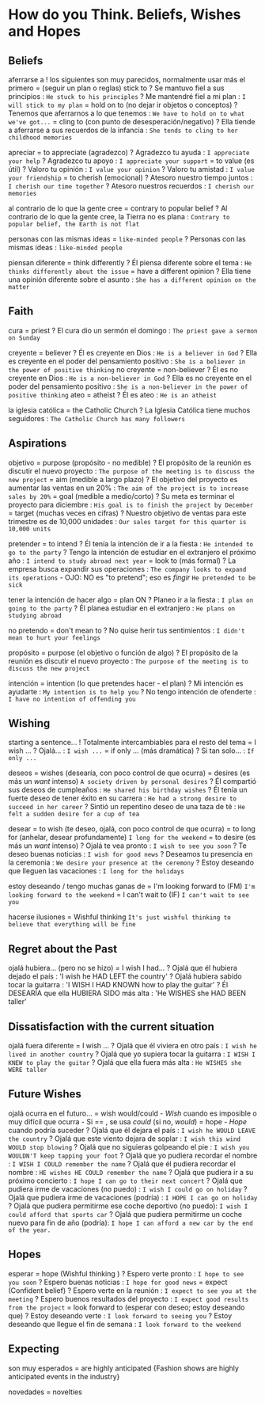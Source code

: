 # How do you Think. Beliefs, Wishes and Hopes

## Beliefs

aferrarse a
    ! los siguientes son muy parecidos, normalmente usar más el primero
    = (seguir un plan o reglas) stick to
    ? Se mantuvo fiel a sus principios : `He stuck to his principles`
    ? Me mantendré fiel a mi plan : `I will stick to my plan`
    = hold on to (no dejar ir objetos o conceptos)
    ? Tenemos que aferrarnos a lo que tenemos : `We have to hold on to what we've got...`
    = cling to (con punto de desesperación/negativo)
    ? Ella tiende a aferrarse a sus recuerdos de la infancia : `She tends to cling to her childhood memories`

apreciar
    = to appreciate (agradezco)
    ? Agradezco tu ayuda : `I appreciate your help`
    ? Agradezco tu apoyo : `I appreciate your support`
    = to value (es útil)
    ? Valoro tu opinión : `I value your opinion`
    ? Valoro tu amistad : `I value your friendship`
    = to cherish (emocional)
    ? Atesoro nuestro tiempo juntos : `I cherish our time together`
    ? Atesoro nuestros recuerdos : `I cherish our memories`

al contrario de lo que la gente cree
    = contrary to popular belief
    ? Al contrario de lo que la gente cree, la Tierra no es plana : `Contrary to popular belief, the Earth is not flat`

personas con las mismas ideas = `like-minded people`
    ? Personas con las mismas ideas : `like-minded people`

piensan diferente
    = think differently
    ? Él piensa diferente sobre el tema : `He thinks differently about the issue`
    = have a different opinion
    ? Ella tiene una opinión diferente sobre el asunto : `She has a different opinion on the matter`

## Faith

cura = priest
    ? El cura dio un sermón el domingo : `The priest gave a sermon on Sunday`

creyente = believer
    ? Él es creyente en Dios : `He is a believer in God`
    ? Ella es creyente en el poder del pensamiento positivo : `She is a believer in the power of positive thinking`
no creyente = non-believer
    ? Él es no creyente en Dios : `He is a non-believer in God`
    ? Ella es no creyente en el poder del pensamiento positivo : `She is a non-believer in the power of positive thinking`
ateo = atheist
    ? Él es ateo : `He is an atheist`

la iglesia católica = the Catholic Church
    ? La Iglesia Católica tiene muchos seguidores : `The Catholic Church has many followers`


## Aspirations

objetivo
    = purpose (propósito - no medible)
    ? El propósito de la reunión es discutir el nuevo proyecto : `The purpose of the meeting is to discuss the new project`
    = aim (medible a largo plazo)
    ? El objetivo del proyecto es aumentar las ventas en un 20% : `The aim of the project is to increase sales by 20%`
    = goal (medible a medio/corto)
    ? Su meta es terminar el proyecto para diciembre : `His goal is to finish the project by December`
    = target (muchas veces en cifras)
    ? Nuestro objetivo de ventas para este trimestre es de 10,000 unidades : `Our sales target for this quarter is 10,000 units`

pretender
    = to intend
    ? Él tenía la intención de ir a la fiesta : `He intended to go to the party`
    ? Tengo la intención de estudiar en el extranjero el próximo año : `I intend to study abroad next year`
    = look to (más formal)
    ? La empresa busca expandir sus operaciones : `The company looks to expand its operations`
        - OJO: NO es "to pretend"; eso es _fingir_ `He pretended to be sick`

tener la intención de hacer algo = plan ON <ing>
    ? Planeo ir a la fiesta : `I plan on going to the party`
    ? Él planea estudiar en el extranjero : `He plans on studying abroad`

no pretendo
    = don't mean to <base>
    ? No quise herir tus sentimientos : `I didn't mean to hurt your feelings`

propósito
    = purpose (el objetivo o función de algo)
    ? El propósito de la reunión es discutir el nuevo proyecto : `The purpose of the meeting is to discuss the new project`

intención
    = intention (lo que pretendes hacer - el plan)
    ? Mi intención es ayudarte : `My intention is to help you`
    ? No tengo intención de ofenderte : `I have no intention of offending you`

## Wishing

starting a sentence...
    ! Totalmente intercambiables para el resto del tema
    = I wish ...
    ? Ojalá... : `I wish ...`
    = if only ... (más dramática)
    ? Si tan solo... : `If only ...`

deseos
    = wishes (desearía, con poco control de que ocurra)
    = desires (es más un _want_ intenso) `A society driven by personal desires`
    ? Él compartió sus deseos de cumpleaños : `He shared his birthday wishes`
    ? Él tenía un fuerte deseo de tener éxito en su carrera : `He had a strong desire to succeed in her career`
    ? Sintió un repentino deseo de una taza de té : `He felt a sudden desire for a cup of tea`

desear
    = to wish (te deseo, ojalá, con poco control de que ocurra)
    = to long for (anhelar, desear profundamente) `I long for the weekend`
    = to desire (es más un _want_ intenso)
    ? Ojalá te vea pronto : `I wish to see you soon`
    ? Te deseo buenas noticias : `I wish for good news`
    ? Deseamos tu presencia en la ceremonia : `We desire your presence at the ceremony`
    ? Estoy deseando que lleguen las vacaciones : `I long for the holidays`

estoy deseando / tengo muchas ganas de
    = I'm looking forward to (FM) `I'm looking forward to the weekend`
    = I can't wait to <base> (IF) `I can't wait to see you`

hacerse ilusiones = Wishful thinking `It's just wishful thinking to believe that everything will be fine`


## Regret about the Past

ojalá hubiera... (pero no se hizo)
    = I wish I had...
    ? Ojalá que él hubiera dejado el país : 'I wish he HAD LEFT the country'
    ? Ojalá hubiera sabido tocar la guitarra : 'I WISH I HAD KNOWN how to play the guitar'
    ? Él DESEARÍA que ella HUBIERA SIDO más alta : 'He WISHES she HAD BEEN taller'

## Dissatisfaction with the current situation


ojalá <algo> fuera diferente
    = I wish <sbody> <past>...
    ? Ojalá que él viviera en otro país : `I wish he lived in another country`
    ? Ojalá que yo supiera tocar la guitarra : `I WISH I KNEW to play the guitar`
    ? Ojalá que ella fuera más alta : `He WISHES she WERE taller`

## Future Wishes

ojalá ocurra <algo> en el futuro...
    = <sbodyA> wish <sbodyB> would/could <base>
        - _Wish_ cuando es imposible o muy difícil que ocurra
        - Si <sbodyA> == <sbodyB>, se usa _could_ (si no, _would_)
    = hope <sbody> <base>
        - _Hope_ cuando podría suceder
    ? Ojalá que él dejara el país : `I wish he WOULD LEAVE the country`
    ? Ojalá que este viento dejara de soplar : `I wish this wind WOULD stop blowing`
    ? Ojalá que no siguieras golpeando el pie : `I wish you WOULDN'T keep tapping your foot`
    ? Ojalá que yo pudiera recordar el nombre : `I WISH I COULD remember the name`
    ? Ojalá que él pudiera recordar el nombre : `HE wishes HE COULD remember the name`
    ? Ojalá que pudiera ir a su próximo concierto : `I hope I can go to their next concert`
    ? Ojalá que pudiera irme de vacaciones (no puedo) : `I wish I could go on holiday`
    ? Ojalá que pudiera irme de vacaciones (podría) : `I HOPE I can go on holiday`
    ? Ojalá que pudiera permitirme ese coche deportivo (no puedo): `I wish I could afford that sports car`
    ? Ojalá que pudiera permitirme un coche nuevo para fin de año (podría): `I hope I can afford a new car by the end of the year.`


## Hopes

esperar
    = hope (Wishful thinking )
    ? Espero verte pronto : `I hope to see you soon`
    ? Espero buenas noticias : `I hope for good news`
    = expect (Confident belief)
    ? Espero verte en la reunión : `I expect to see you at the meeting`
    ? Espero buenos resultados del proyecto : `I expect good results from the project`
    = look forward to (esperar con deseo; estoy deseando que)
    ? Estoy deseando verte : `I look forward to seeing you`
    ? Estoy deseando que llegue el fin de semana : `I look forward to the weekend`

## Expecting

son muy esperados = are highly anticipated {Fashion shows are highly anticipated events in the industry}

novedades = novelties
